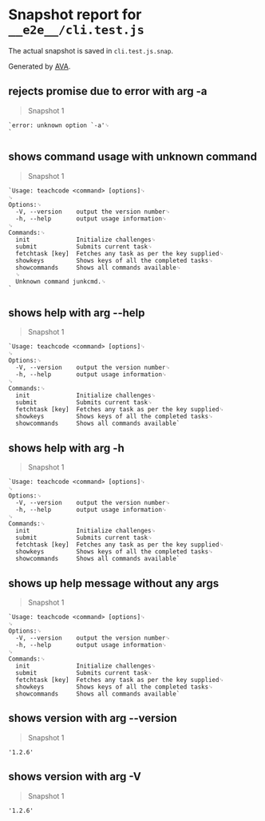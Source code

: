 # Snapshot report for `__e2e__/cli.test.js`

The actual snapshot is saved in `cli.test.js.snap`.

Generated by [AVA](https://ava.li).

## rejects promise due to error with arg -a

> Snapshot 1

    `error: unknown option `-a'␊
    `

## shows command usage with unknown command

> Snapshot 1

    `Usage: teachcode <command> [options]␊
    ␊
    Options:␊
      -V, --version    output the version number␊
      -h, --help       output usage information␊
    ␊
    Commands:␊
      init             Initialize challenges␊
      submit           Submits current task␊
      fetchtask [key]  Fetches any task as per the key supplied␊
      showkeys         Shows keys of all the completed tasks␊
      showcommands     Shows all commands available␊
      ␊
      Unknown command junkcmd.␊
    `

## shows help with arg --help

> Snapshot 1

    `Usage: teachcode <command> [options]␊
    ␊
    Options:␊
      -V, --version    output the version number␊
      -h, --help       output usage information␊
    ␊
    Commands:␊
      init             Initialize challenges␊
      submit           Submits current task␊
      fetchtask [key]  Fetches any task as per the key supplied␊
      showkeys         Shows keys of all the completed tasks␊
      showcommands     Shows all commands available`

## shows help with arg -h

> Snapshot 1

    `Usage: teachcode <command> [options]␊
    ␊
    Options:␊
      -V, --version    output the version number␊
      -h, --help       output usage information␊
    ␊
    Commands:␊
      init             Initialize challenges␊
      submit           Submits current task␊
      fetchtask [key]  Fetches any task as per the key supplied␊
      showkeys         Shows keys of all the completed tasks␊
      showcommands     Shows all commands available`

## shows up help message without any args

> Snapshot 1

    `Usage: teachcode <command> [options]␊
    ␊
    Options:␊
      -V, --version    output the version number␊
      -h, --help       output usage information␊
    ␊
    Commands:␊
      init             Initialize challenges␊
      submit           Submits current task␊
      fetchtask [key]  Fetches any task as per the key supplied␊
      showkeys         Shows keys of all the completed tasks␊
      showcommands     Shows all commands available`

## shows version with arg --version

> Snapshot 1

    '1.2.6'

## shows version with arg -V

> Snapshot 1

    '1.2.6'
